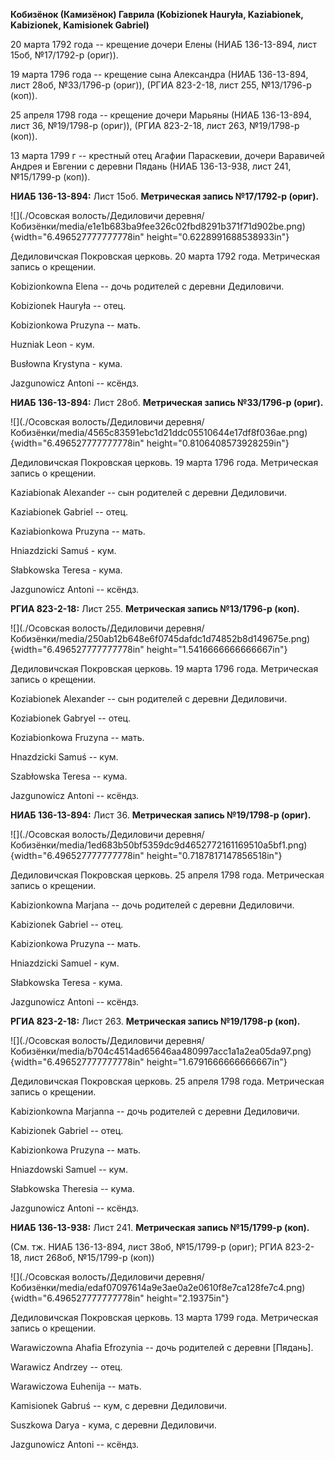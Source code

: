 **Кобизёнок (Камизёнок) Гаврила (Kobizionek Hauryła, Kaziabionek,
Kabizionek, Kamisionek Gabriel)**

20 марта 1792 года -- крещение дочери Елены (НИАБ 136-13-894, лист 15об,
№17/1792-р (ориг)).

19 марта 1796 года -- крещение сына Александра (НИАБ 136-13-894, лист
28об, №33/1796-р (ориг)), (РГИА 823-2-18, лист 255, №13/1796-р (коп)).

25 апреля 1798 года -- крещение дочери Марьяны (НИАБ 136-13-894, лист
36, №19/1798-р (ориг)), (РГИА 823-2-18, лист 263, №19/1798-р (коп)).

13 марта 1799 г -- крестный отец Агафии Параскевии, дочери Варавичей
Андрея и Евгении с деревни Пядань (НИАБ 136-13-938, лист 241, №15/1799-р
(коп)).

**НИАБ 136-13-894:** Лист 15об. **Метрическая запись №17/1792-р
(ориг).**

![](./Осовская волость/Дедиловичи деревня/Кобизёнки/media/e1e1b683ba9fee326c02fbd8291b371f71d902be.png){width="6.496527777777778in"
height="0.6228991688538933in"}

Дедиловичская Покровская церковь. 20 марта 1792 года. Метрическая запись
о крещении.

Kobizionkowna Elena -- дочь родителей с деревни Дедиловичи.

Kobizionek Hauryła -- отец.

Kobizionkowa Pruzyna -- мать.

Huzniak Leon - кум.

Busłowna Krystyna - кума.

Jazgunowicz Antoni -- ксёндз.

**НИАБ 136-13-894:** Лист 28об. **Метрическая запись №33/1796-р
(ориг).**

![](./Осовская волость/Дедиловичи деревня/Кобизёнки/media/4565c83591ebc1d21ddc05510644e17df8f036ae.png){width="6.496527777777778in"
height="0.8106408573928259in"}

Дедиловичская Покровская церковь. 19 марта 1796 года. Метрическая запись
о крещении.

Kaziabionak Alexander -- сын родителей с деревни Дедиловичи.

Kaziabionek Gabriel -- отец.

Kaziabionkowa Pruzyna -- мать.

Hniazdzicki Samuś - кум.

Słabkowska Teresa - кума.

Jazgunowicz Antoni -- ксёндз.

**РГИА 823-2-18:** Лист 255. **Метрическая запись №13/1796-р (коп).**

![](./Осовская волость/Дедиловичи деревня/Кобизёнки/media/250ab12b648e6f0745dafdc1d74852b8d149675e.png){width="6.496527777777778in"
height="1.5416666666666667in"}

Дедиловичская Покровская церковь. 19 марта 1796 года. Метрическая запись
о крещении.

Koziabionek Alexander -- сын родителей с деревни Дедиловичи.

Koziabionek Gabryel -- отец.

Koziabionkowa Fruzyna -- мать.

Hnazdzicki Samuś -- кум.

Szabłowska Teresa -- кума.

Jazgunowicz Antoni -- ксёндз.

**НИАБ 136-13-894:** Лист 36. **Метрическая запись №19/1798-р (ориг).**

![](./Осовская волость/Дедиловичи деревня/Кобизёнки/media/1ed683b50bf5359dc9d4652772161169510a5bf1.png){width="6.496527777777778in"
height="0.7187817147856518in"}

Дедиловичская Покровская церковь. 25 апреля 1798 года. Метрическая
запись о крещении.

Kabizionkowna Marjana -- дочь родителей с деревни Дедиловичи.

Kabizionek Gabriel -- отец.

Kabizionkowa Pruzyna -- мать.

Hniazdzicki Samuel - кум.

Słabkowska Teresa - кума.

Jazgunowicz Antoni -- ксёндз.

**РГИА 823-2-18:** Лист 263. **Метрическая запись №19/1798-р (коп).**

![](./Осовская волость/Дедиловичи деревня/Кобизёнки/media/b704c4514ad65646aa480997acc1a1a2ea05da97.png){width="6.496527777777778in"
height="1.6791666666666667in"}

Дедиловичская Покровская церковь. 25 апреля 1798 года. Метрическая
запись о крещении.

Kabizionkowna Marjanna -- дочь родителей с деревни Дедиловичи.

Kabizionek Gabriel -- отец.

Kabizionkowa Pruzyna -- мать.

Hniazdowski Samuel -- кум.

Słabkowska Theresia -- кума.

Jazgunowicz Antoni -- ксёндз.

**НИАБ 136-13-938:** Лист 241. **Метрическая запись №15/1799-р (коп).**

(См. тж. НИАБ 136-13-894, лист 38об, №15/1799-р (ориг); РГИА 823-2-18,
лист 268об, №15/1799-р (коп))

![](./Осовская волость/Дедиловичи деревня/Кобизёнки/media/edaf07097614a9e3ae0a2e0610f8e7ca128fe7c4.png){width="6.496527777777778in"
height="2.19375in"}

Дедиловичская Покровская церковь. 13 марта 1799 года. Метрическая запись
о крещении.

Warawiczowna Ahafia Efrozynia -- дочь родителей с деревни \[Пядань\].

Warawicz Andrzey -- отец.

Warawiczowa Euhenija -- мать.

Kamisionek Gabruś -- кум, с деревни Дедиловичи.

Suszkowa Darya - кума, с деревни Дедиловичи.

Jazgunowicz Antoni -- ксёндз.
